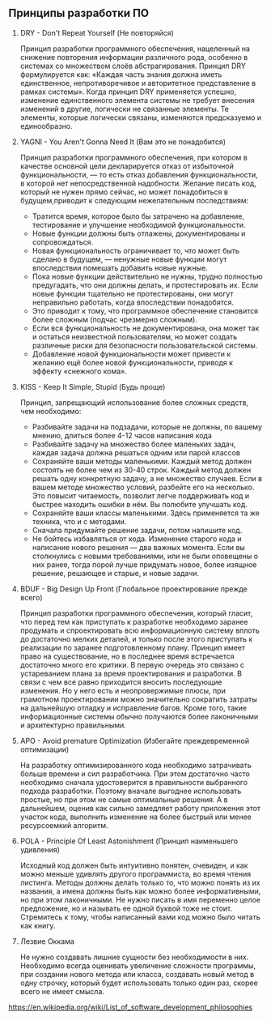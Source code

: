 ## Принципы разработки ПО

1. DRY - Don't Repeat Yourself (Не повторяйся)

   Принцип разработки программного обеспечения, нацеленный на снижение повторения информации различного рода, особенно в системах со множеством слоёв абстрагирования. Принцип DRY формулируется как: «Каждая часть знания должна иметь единственное, непротиворечивое и авторитетное представление в рамках системы». Когда принцип DRY применяется успешно, изменение единственного элемента системы не требует внесения изменений в другие, логически не связанные элементы. Те элементы, которые логически связаны, изменяются предсказуемо и единообразно.

2. YAGNI - You Aren't Gonna Need It (Вам это не понадобится)

   Принцип разработки программного обеспечения, при котором в качестве основной цели декларируется отказ от избыточной функциональности, — то есть отказ добавления функциональности, в которой нет непосредственной надобности. Желание писать код, который не нужен прямо сейчас, но может понадобиться в будущем,приводит к следующим нежелательным последствиям:

   - Тратится время, которое было бы затрачено на добавление, тестирование и улучшение необходимой функциональности.
   - Новые функции должны быть отлажены, документированы и сопровождаться.
   - Новая функциональность ограничивает то, что может быть сделано в будущем, — ненужные новые функции могут впоследствии помешать добавить новые нужные.
   - Пока новые функции действительно не нужны, трудно полностью предугадать, что они должны делать, и протестировать их. Если новые функции тщательно не протестированы, они могут неправильно работать, когда впоследствии понадобятся.
   - Это приводит к тому, что программное обеспечение становится более сложным (подчас чрезмерно сложным).
   - Если вся функциональность не документирована, она может так и остаться неизвестной пользователям, но может создать различные риски для безопасности пользовательской системы.
   - Добавление новой функциональности может привести к желанию ещё более новой функциональности, приводя к эффекту «снежного кома».

3. KISS - Keep It Simple, Stupid (Будь проще)

   Принцип, запрещающий использование более сложных средств, чем необходимо:

   - Разбивайте задачи на подзадачи, которые не должны, по вашему мнению, длиться более 4-12 часов написания кода
   - Разбивайте задачу на множество более маленьких задач, каждая задача должна решаться одним или парой классов
   - Сохраняйте ваши методы маленькими. Каждый метод должен состоять не более чем из 30-40 строк. Каждый метод должен решать одну конкретную задачу, а не множество случаев. Если в вашем методе множество условий, разбейте его на несколько. Это повысит читаемость, позволит легче поддерживать код и быстрее находить ошибки в нём. Вы полюбите улучшать код.
   - Сохраняйте ваши классы маленькими. Здесь применяется та же техника, что и с методами.
   - Сначала придумайте решение задачи, потом напишите код.
   - Не бойтесь избавляться от кода. Изменение старого кода и написание нового решения — два важных момента. Если вы столкнулись с новыми требованиями, или не были оповещены о них ранее, тогда порой лучше придумать новое, более изящное решение, решающее и старые, и новые задачи.

4. BDUF - Big Design Up Front (Глобальное проектирование прежде всего)

   Принцип разработки программного обеспечения, который гласит, что перед тем как приступать к разработке необходимо заранее продумать и спроектировать всю информационную систему вплоть до достаточно мелких деталей, и только после этого приступать к реализации по заранее подготовленному плану. Принцип имеет право на существование, но в последнее время встречается достаточно много его критики. В первую очередь это связано с устареванием плана за время проектирования и разработки. В связи с чем все равно приходится вносить последующие изменения. Но у него есть и неопровержимые плюсы, при грамотном проектировании можно значительно сократить затраты на дальнейшую отладку и исправление багов. Кроме того, такие информационные системы обычно получаются более лаконичными и архитектурно правильными.

5. APO - Avoid premature Optimization (Избегайте преждевременной оптимизации)

   На разработку оптимизированного кода необходимо затрачивать больше времени и сил разработчика. При этом достаточно часто необходимо сначала удостоверится в правильности выбранного подхода разработки. Поэтому вначале выгоднее использовать простые, но при этом не самые оптимальные решения. А в дальнейшем, оценив как сильно замедляет работу приложения этот участок кода, выполнить изменение на более быстрый или менее ресурсоемкий алгоритм.

6. POLA - Principle Of Least Astonishment (Принцип наименьшего удивления)

   Исходный код должен быть интуитивно понятен, очевиден, и как можно меньше удивлять другого программиста, во время чтения листинга. Методы должны делать только то, что можно понять из их названия, а имена должны быть как можно более информативными, но при этом лаконичными. Не нужно писать в имя переменно целое предложение, но и называть ее одной буквой тоже не стоит. Стремитесь к тому, чтобы написанный вами код можно было читать как книгу.

7. Лезвие Оккама

   Не нужно создавать лишние сущности без необходимости в них. Необходимо всегда оценивать увеличение сложности программы, при создании нового метода или класса, создавать новый метод в одну строчку, который будет использовать только один раз, скорее всего не имеет смысла. 



https://en.wikipedia.org/wiki/List_of_software_development_philosophies